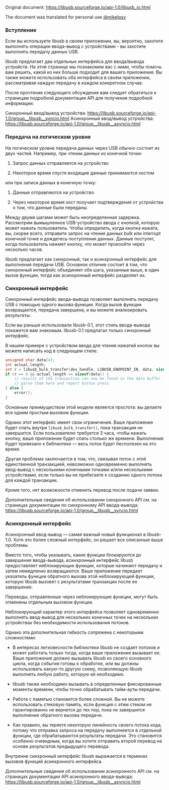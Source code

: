 Original document: https://libusb.sourceforge.io/api-1.0/libusb_io.html

The document was translated for personal use [@mikelpsv](https://github.com/mikelpsv)



### Вступление

Если вы используете libusb в своем приложении, вы, вероятно, захотите выполнять операции ввода-вывод с устройствами - вы захотите выполнять передачу данных USB.

libusb предлагает два отдельных интерфейса для ввода/вывода устройств. На этой странице мы познакомим вас с ними, чтобы помочь вам решить, какой из них больше подходит для вашего приложения. Вы также можете использовать оба интерфейса в своем приложении, рассматривая каждую передачу в каждом конкретном случае.

После прочтения следующего обсуждения вам следует обратиться к страницам подробной документации API для получения подробной информации:

Синхронный ввод/вывод устройства: https://libusb.sourceforge.io/api-1.0/group__libusb__syncio.html
Асинхронный ввод/вывод устройства: https://libusb.sourceforge.io/api-1.0/group__libusb__asyncio.html

### Передача на логическом уровне

На логическом уровне передача данных через USB обычно состоит из двух частей. Например, при чтении данных из конечной точки:

1. Запрос данных отправляется на устройство

2. Некоторое время спустя входящие данные принимаются хостом

или при записи данных в конечную точку:

1. Данные отправляются на устройство

2. Через некоторое время хост получает подтверждение от устройства о том, что данные были переданы.

Между двумя шагами может быть неопределенная задержка. Рассмотрим вымышленное USB-устройство ввода с кнопкой, которую может нажать пользователь. Чтобы определить, когда кнопка нажата, вы, скорее всего, отправите запрос на чтение данных bulk или interrupt конечной точке и дождетесь поступления данных. Данные поступят, когда пользователь нажмет кнопку, что может произойти через несколько часов.

libusb предлагает как синхронный, так и асинхронный интерфейс для выполнения передачи USB. Основное отличие состоит в том, что синхронный интерфейс объединяет оба шага, указанные выше, в один вызов функции, тогда как асинхронный интерфейс разделяет их.

### Синхронный интерфейс

Синхронный интерфейс ввода-вывода позволяет выполнять передачу USB с помощью одного вызова функции. Когда вызов функции возвращается, передача завершена, и вы можете анализировать результаты.

Если вы раньше использовали libusb-0.1, этот стиль ввода-вывода покажется вам знакомым. libusb-0.1 предлагал только синхронный интерфейс.

В нашем примере с устройством ввода для чтения нажатий кнопок вы можете написать код в следующем стиле:

```c
unsigned char data[4];
int actual_length;
int r = libusb_bulk_transfer(dev_handle, LIBUSB_ENDPOINT_IN, data, sizeof(data), &actual_length, 0);
if (r == 0 && actual_length == sizeof(data)) {
    // results of the transaction can now be found in the data buffer
    // parse them here and report button press
} else {
    error();
}
```

Основным преимуществом этой модели является простота: вы делаете все одним простым вызовом функции.

Однако этот интерфейс имеет свои ограничения. Ваше приложение будет спать внутри `libusb_bulk_transfer()`, пока транзакция не завершится. Если пользователю требуется 3 часа, чтобы нажать кнопку, ваше приложение будет спать столько же  времени. Выполнение будет привязано к библиотеке — весь поток будет бесполезен на это время.

Другая проблема заключается в том, что, связывая поток с этой единственной транзакцией, невозможно одновременно выполнять ввод-вывод с несколькими конечными точками и/или несколькими устройствами, если только вы не прибегаете к созданию одного потока для каждой транзакции.

Кроме того, нет возможности отменить перевод после подачи заявки.

Дополнительные сведения об использовании синхронного API см. на страницах документации по синхронному API ввода-вывода: https://libusb.sourceforge.io/api-1.0/group__libusb__syncio.html

### Асинхронный интерфейс

Асинхронный ввод-вывод — самая важный новый функционал в libusb-1.0. Хотя это более сложный интерфейс, он решает все описанные выше проблемы.

Вместо того, чтобы указывать, какие функции блокируются до завершения ввода-вывода, асинхронный интерфейс libusb предоставляет неблокирующие функции, которые начинают передачу и затем немедленно возвращаются. Ваше приложение передает указатель функции обратного вызова этой неблокирующей функции, которую libusb вызовет с результатами транзакции после ее завершения.

Переводы, отправленные через неблокирующие функции, могут быть отменены отдельным вызовом функции.

Неблокирующий характер этого интерфейса позволяет одновременно выполнять ввод-вывод для нескольких конечных точек на нескольких устройствах без необходимости использования потоков.



Однако эта дополнительная гибкость сопряжена с некоторыми сложностями:

* В интересах легковесности библиотеки libusb не создает потоков и может работать только тогда, когда ваше приложение вызывает ее. Ваше приложение должно вызывать libusb из своего основного цикла, когда события готовы к обработке, или вы должны использовать какую-то другую схему, позволяющую libusb выполнять любую работу, которую ей необходимо.

* libusb также необходимо вызывать в определенные фиксированные моменты времени, чтобы точно обрабатывать тайм-ауты передачи.

* Работа с памятью становится более сложной. Вы не можете использовать стековую память, если функция с этим стеком не гарантированно не вернется до тех пор, пока не завершится выполнение обратного вызова передачи.

* Как правило, вы теряете некоторую линейность своего потока кода, потому что отправка запроса на передачу выполняется в отдельной функции, где обрабатываются результаты передачи. Это становится особенно очевидным, когда вы хотите отправить второй перевод на основе результатов предыдущего перевода.

Внутренне синхронный интерфейс libusb выражается в терминах вызовов функций асинхронного интерфейса.

Дополнительные сведения об использовании асинхронного API см. на страницах документации API асинхронного ввода-вывода: https://libusb.sourceforge.io/api-1.0/group__libusb__asyncio.html

